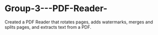 # Group-3---PDF-Reader-
Created a PDF Reader that rotates pages, adds watermarks, merges and splits pages, and extracts text from a PDF. 
